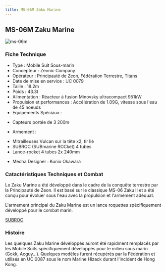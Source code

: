 ```yaml
---
title: MS-06M Zaku Marine
---
```


MS-06M Zaku Marine
------------------


![ms-06m](/images/stories/saga/zetagundam/mechas/fed/ms-06m.png)


### Fiche Technique


- Type : Mobile Suit Sous-marin  
- Concepteur : Zeonic Company  
- Opérateur : Principauté de Zeon, Fédération Terrestre, Titans  
- Date de mise en service : UC 0079  
- Taille : 18.2m  
- Poids : 43.3t  
- Alimentation : Réacteur à fusion Minovsky ultracompact 951kW  
- Propulsion et performances : Accélération de 1.09G, vitesse sous l'eau de 45 noeuds  
- Equipements Spéciaux :


* Capteurs portée de 3 200m


- Armement :


* Mitrailleuses Vulcan sur la tête x2, tir lié
* SUBROC (SUBmarine ROCket) 4 tubes
* Lance-rocket 4 tubes 2x 240mm


- Mecha Designer : Kunio Okawara


### Catactéristiques Techniques et Combat


Le Zaku Marine a été développé dans le cadre de la conquête terrestre par la Principauté de Zeon. Il est basé sur le classique MS-06 Zaku II et a été conçu pour évoluer sous l'eau avec la propulsion et l'armement adéquat.


L'armement principal du Zaku Marine est un lance roquettes spécifiquement développé pour le combat marin.


[SUBROC](javascript:accessoires_m('images/stories/saga/zetagundam/mechas/accessoires/ms-06m-subrocgun.jpg');) 


### Histoire


Les quelques Zaku Marine développés auront été rapidment remplacés par les Mobile Suits spécifiquement développés pour le milieu sous marin (Gokk, Acguy...). Quelques modèles furent récupérés par la Fédération et utilisés en UC 0087 sous le nom Marine Hizack durant l'incident de Hong Kong.

